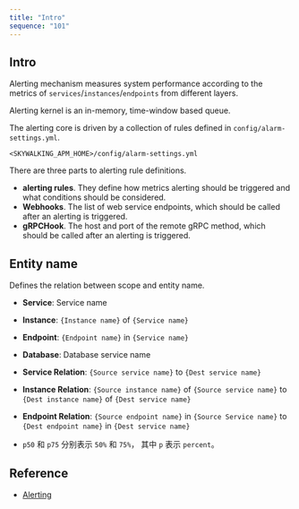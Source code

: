 ```yaml
---
title: "Intro"
sequence: "101"
---
```


## Intro

Alerting mechanism measures system performance according to the metrics of
`services`/`instances`/`endpoints` from different layers.

Alerting kernel is an in-memory, time-window based queue.

The alerting core is driven by a collection of rules defined in `config/alarm-settings.yml`.

```text
<SKYWALKING_APM_HOME>/config/alarm-settings.yml
```

There are three parts to alerting rule definitions.

- **alerting rules**. They define how metrics alerting should be triggered and what conditions should be considered.
- **Webhooks**. The list of web service endpoints, which should be called after an alerting is triggered.
- **gRPCHook**. The host and port of the remote gRPC method, which should be called after an alerting is triggered.

## Entity name

Defines the relation between scope and entity name.

- **Service**: Service name
- **Instance**: `{Instance name}` of `{Service name}`
- **Endpoint**: `{Endpoint name}` in `{Service name}`
- **Database**: Database service name
- **Service Relation**: `{Source service name}` to `{Dest service name}`
- **Instance Relation**: `{Source instance name}` of `{Source service name}` to `{Dest instance name}` of `{Dest service name}`
- **Endpoint Relation**: `{Source endpoint name}` in `{Source Service name}` to `{Dest endpoint name}` in `{Dest service name}`

- `p50` 和 `p75` 分别表示 `50%` 和 `75%`， 其中 `p` 表示 `percent`。

## Reference

- [Alerting](https://skywalking.apache.org/docs/main/v9.4.0/en/setup/backend/backend-alarm/)
